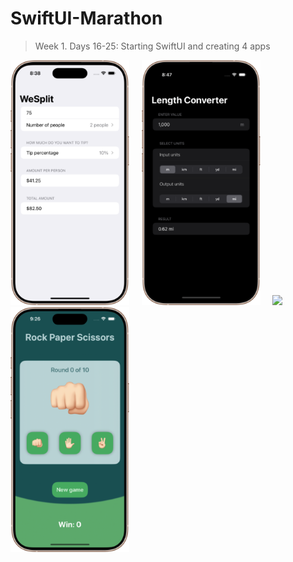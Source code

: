# SwiftUI-Marathon

> Week 1. Days 16-25: Starting SwiftUI and creating 4 apps

<img src="https://github.com/glbrom/SwiftUI-Marathon/blob/573e8ef68207c94bf26ed4ce8bfbaa97a2d7c61c/Assets/Week%201/WeSplit.png" width="190">&nbsp;&nbsp;&nbsp;&nbsp;&nbsp;<img src="https://github.com/glbrom/SwiftUI-Marathon/blob/573e8ef68207c94bf26ed4ce8bfbaa97a2d7c61c/Assets/Week%201/Length%20Converter.png" width="190">&nbsp;&nbsp;&nbsp;&nbsp;&nbsp;<img src="[https://github.com/glbrom/SwiftUI-Marathon/blob/573e8ef68207c94bf26ed4ce8bfbaa97a2d7c61c/Assets/Week%201/Guess%20the%20Flag.png](https://github.com/glbrom/SwiftUI-Marathon/blob/8541e9f147cb4ebb4e310bc267c32ab3e1274cd6/Assets/Week%201/Guess%20the%20Flag.png)" width="190">&nbsp;&nbsp;&nbsp;&nbsp;&nbsp;<img src="https://github.com/glbrom/SwiftUI-Marathon/blob/573e8ef68207c94bf26ed4ce8bfbaa97a2d7c61c/Assets/Week%201/PRS.png" width="190">



